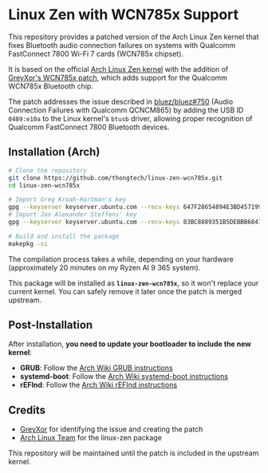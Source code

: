 # Linux Zen with WCN785x Support

This repository provides a patched version of the Arch Linux Zen kernel that fixes Bluetooth audio connection failures on systems with Qualcomm FastConnect 7800 Wi-Fi 7 cards (WCN785x chipset).

It is based on the official [Arch Linux Zen kernel](https://gitlab.archlinux.org/archlinux/packaging/packages/linux-zen) with the addition of [GreyXor's WCN785x patch](https://patchwork.kernel.org/project/bluetooth/patch/20241121180742.156230-1-greyxor@protonmail.com/), which adds support for the Qualcomm WCN785x Bluetooth chip.

The patch addresses the issue described in [bluez/bluez#750](https://github.com/bluez/bluez/issues/750) (Audio Connection Failures with Qualcomm QCNCM865) by adding the USB ID `0489:e10a` to the Linux kernel's `btusb` driver, allowing proper recognition of Qualcomm FastConnect 7800 Bluetooth devices.

## Installation (Arch)

```bash
# Clone the repository
git clone https://github.com/thongtech/linux-zen-wcn785x.git
cd linux-zen-wcn785x

# Import Greg Kroah-Hartman's key
gpg --keyserver keyserver.ubuntu.com --recv-keys 647F28654894E3BD457199BE38DBBDC86092693E
# Import Jan Alexander Steffens' key
gpg --keyserver keyserver.ubuntu.com --recv-keys 83BC8889351B5DEBBB68416EB8AC08600F108CDF

# Build and install the package
makepkg -si
```

The compilation process takes a while, depending on your hardware (approximately 20 minutes on my Ryzen AI 9 365 system).

This package will be installed as **`linux-zen-wcn785x`**, so it won't replace your current kernel. You can safely remove it later once the patch is merged upstream.

## Post-Installation

After installation, **you need to update your bootloader to include the new kernel**:

- **GRUB**: Follow the [Arch Wiki GRUB instructions](https://wiki.archlinux.org/title/GRUB#Generated_grub.cfg)
- **systemd-boot**: Follow the [Arch Wiki systemd-boot instructions](https://wiki.archlinux.org/title/Systemd-boot#Adding_loaders)
- **rEFInd**: Follow the [Arch Wiki rEFInd instructions](https://wiki.archlinux.org/title/REFInd#Configuration)

## Credits

- [GreyXor](https://patchwork.kernel.org/project/bluetooth/patch/20241121180742.156230-1-greyxor@protonmail.com/) for identifying the issue and creating the patch
- [Arch Linux Team](https://gitlab.archlinux.org/archlinux/packaging/packages/linux-zen) for the linux-zen package

This repository will be maintained until the patch is included in the upstream kernel.
